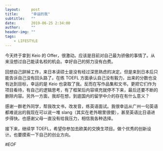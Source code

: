 ```yaml
---
layout:     post
title:      "幸运的我"
subtitle:   ""
date:       2019-06-25 2:34:00
author:     ""
header-img: ""
tags:
    - LIFESTYLE
---
```

今天终于拿到 Keio 的 Offer，很激动。应该是目前对自己最为骄傲的事情了。从来没想过自己能读名校的机会。幸好自己的努力没有白费。
<!-- more --> 

回想自己辞掉工作，来日本读硕士是没有经过深思熟虑的决定。但是来到日本后只能告诉自己没有回头路了。在练 TOEFL 方面承认自己没有毅力，出来的分数也没有达到目标，幸运的是 Keio 也录取了我。反而在写作品集和文书，更把它们作为项目看待，有自己的逻辑思考，有了框架后内容填充就停不下来，最后还要不断的删除内容。另外一方面，我却在想，到底国内的留学中介的存在有什么意义？

感谢一群老外同学，帮我改文书，改发音，练英语面试。我很幸运从广州一句英语都难说出的我现在可以说一堆 slang（其实在老外眼里很傻），甚至英语比日语进步得快。也感谢父母一直没有给我压力，相信我各种选择。

接下来，继续学 TOEFL，希望你参加去欧美的交换生项目。做个优秀的创新设计。也要摸索一下自己的创业方向。

*#EOF*
